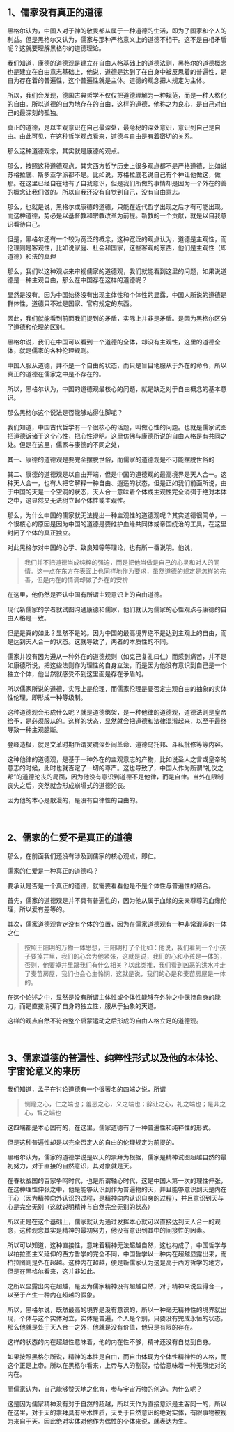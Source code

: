 <h2>1、儒家没有真正的道德</h2><p data-pid="fXfPc8Nh">黑格尔认为，中国人对于神的敬畏都从属于一种道德的生活，即为了国家和个人的利益。但是黑格尔又认为，儒家与那种严格意义上的道德不相干。这不是自相矛盾呢？这就要理解黑格尔的道德理论。</p><p data-pid="XU_t1X-J">我们知道，康德的道德观是建立在自由人格基础上的道德法则，黑格尔的道德概念也是建立在自由意志基础上，他说，道德是达到了在自身中被反思着的普遍性，是自为存在着的普遍性，这个普遍性就是主体。道德的观念把人规定为主体。</p><p data-pid="asgt91ZQ">所以，我们会发现，德国古典哲学不仅仅把道德理解为一种规范，而是一种人格化的自由。所以道德的自为地存在的自由，这样的道德，他称之为良心，是自己对自己的最深刻的孤独。</p><p data-pid="6VBpBfp2">真正的道德，是以主观意识在自己最深处，最隐秘的深处意识，意识到自己是自由。由此可见，在这种哲学观点看来，道德与自由是有着密切的关系。</p><p data-pid="TFkRQD8U">那么这种道德观念，其实就是康德的观点。</p><p data-pid="ePvdoyxT">那么，按照这种道德观点，其实西方哲学历史上很多观点都不是严格道德，比如说苏格拉底、斯多亚学派都不是。比如说，苏格拉底老说自己有个神让他做这，做那。在这里已经自在地有了自我意识，但是我们所做的事情却是因为一个外在的善的概念让我们做的。所以自我还没有自觉到自己，没有自由意志。</p><p data-pid="gGWEOiPp">那么，也就是说，黑格尔或康德的道德，只能在近代哲学出现之后才有可能出现。而这种道德，势必是以基督教和宗教改革为前提。新教的一个贡献，就是以自我意识看待自己。</p><p data-pid="8nW3kyvE">但是，黑格尔还有一个较为宽泛的概念，这种宽泛的观点认为，道德是主观性，而伦理则是客观性，比如说家庭、社会和国家，这些客观的东西，他们是主观性（即道德）和法的真理</p><p data-pid="QBcYbBdg">那么，我们以这种观点来审视儒家的道德观，我们就能看到这里的问题，如果说道德是一种主观自由，那么在中国存在这样的道德呢？</p><p data-pid="bYxArVDR">显然是没有。因为中国始终没有出现主体性和个体性的显露，中国人所说的道德是群体性，道德只不过是国家、官府规定的东西。</p><p data-pid="_FI633OO">因此，我们就能看到前面我们提到的矛盾，实际上并非是矛盾。是因为黑格尔区分了道德和伦理的区别。</p><p data-pid="QnLE4Z7_">黑格尔说，我们在中国可以看到一个道德的全体，却没有主观性，这里的道德全体，就是儒家的各种伦理规则。</p><p data-pid="NTzDTnWD">中国人服从道德，并不是一个自由的状态，而只是盲目地服从于外在的命令，所以真正的道德在儒家之中是不存在的。</p><p data-pid="YKQYrWrP">所以，黑格尔认为，中国的道德观最核心的问题，就是缺乏对于自由概念的基本意识。</p><p data-pid="sDjggV04">那么黑格尔这个说法是否能够站得住脚呢？</p><p data-pid="LXKFj3bm">我们知道，中国古代哲学有一个很核心的话题，叫做心性的问题。也就是儒家试图把道德诉诸于这个心性，把心性澄明。这里仿佛与康德所说的自由人格是有共同之处。但是在这里，儒家与康德的不同之处，</p><p data-pid="8UVHqvdH">其一、康德的道德观是要完全摆脱世俗，而儒家的道德观是不可能摆脱世俗的</p><p data-pid="EfQ0j_dN">其二、康德的道德观是以自由开端，但是中国的道德观的最高境界是天人合一。这种天人合一，也有人把它解释一种自由、逍遥的状态，但是正如我们前面所说，由于中国的天是一个空洞的状态，天人合一意味着个体或主观性完全消弭于绝对本体之中，这显然又无法树立起个体性或主观性。</p><p data-pid="DE4_mX1_">那么，为什么中国的儒家就无法提出一种主观性的道德观呢？其实道德很简单，一个很核心的原因是因为中国的道德是要维护血缘共同体或帝国统治的工具，在这里封闭了个体的真正独立。</p><p data-pid="Uf63Rau7">对此黑格尔对中国的心学、致良知等等理论，也有所一番说明。他说，</p><blockquote data-pid="QYb8594e">我们并不把道德当成纯粹的强迫，而是把他当做是自己的心灵和对人的同情。这一点在东方在表面上也同样地作为要求，虽然道德的规定是怎样的完善，但是内在的情调却做了外在的安排</blockquote><p data-pid="447yaX-y">在这里，他仍然是否认中国有所谓主观意识上的自由道德。</p><p data-pid="wofeiowW">现代新儒家的学者就试图沟通康德和儒家，他们就认为儒家的心性观点与康德的自由人格是一致。</p><p data-pid="sZbFFBdI">但是是真的如此？显然不是的。因为中国的最高境界绝不是达到主观上的自由，而是达到天人合一的状态。这就导致了，两者的本质性的不同。</p><p data-pid="IWQXlpB7">儒家并没有因为遵从一种外在的道德规则（如克己复礼曰仁）而感到痛苦，并不是如康德所说，把这些法则作为理性的自身立法，而是因为他没有意识到自己是一个独立个体，他当然就感受不到这里面是存在矛盾的。</p><p data-pid="Qpyt4NSA">所以儒家所说的道德，实际上是伦理，而儒家伦理是要否定主观自由的抽象的实体性伦理，即形成一种等级制。</p><p data-pid="1Z2sF1ox">这种道德观会形成什么呢？就是道德绑架，是一种他律的道德观，道德法则是皇帝给予，是必须服从的。这样的状态，显然就会把道德和法律混淆起来，以至于最终导致一种主观臆断。</p><p data-pid="3-c2_aZK">登峰造极，就是文革时期所谓灵魂深处闹革命、道德乌托邦、斗私批修等等内容。</p><p data-pid="yXr7sJ0a">这种他律的道德观，是基于一种外在的主观意志的产物，比如说圣人之言或皇帝的意志的时候，此时也就否定了一切的尊严。这也导致了，中国人作为所谓“礼仪之邦”的道德沦丧的局面，因为他没有意识到道德不是他律，而是自律。当外在限制丧失之后，突然就会形成崩塌式的道德沦丧。</p><p data-pid="Ja5u-rau">因为他的本心是散漫的，是没有自律性的自由的。</p><p><br></p><h2>2、儒家的仁爱不是真正的道德</h2><p data-pid="jrImCkc-">那么，在前面我们还没有涉及到儒家的核心观点，即仁。</p><p data-pid="ekg7id0C">儒家的仁爱是一种真正的道德吗？</p><p data-pid="nNLEZaV7">要承认是否是一个真正的道德，就需要看看他是不是个体性与普遍性的结合。</p><p data-pid="WNspgVLY">首先，儒家的道德观是并不具有普遍性的，因为他从属于血缘的亲亲尊尊的血缘伦理，所以爱有差等的。</p><p data-pid="uFTWVFwE">其次，儒家道德观肯定没有个体的位置，因为在儒家道德观有一种非常混沌的一体之仁</p><blockquote data-pid="Pc2J-1jY">按照王阳明的万物一体思想，王阳明打了个比如：他说，我们看到一个小孩子要掉井里，我们的心会为他紧张，这就是说，我们的心和小孩是一体的，否则，他要掉井里跟我们有什么相关？以此类推，我们看到凶恶的洪水冲走了麦苗房屋，我们也会心生怜悯，这就是说，我们的心是和麦苗房屋是一体的。</blockquote><p data-pid="B09GdfNC">在这个论述之中，显然是没有所谓主体性或个体性能够在外物之中保持自身的能力，而是直接消弭了自身的独立性，服从于抽象的天道。</p><p data-pid="6DX18Lpr">这样的观点自然不符合整个启蒙运动之后形成的自由人格立足的道德观。</p><p><br></p><h2>3、儒家道德的普遍性、纯粹性形式以及他的本体论、宇宙论意义的来历</h2><p data-pid="W46V7siM">我们知道，孟子在讨论道德有一个很著名的四端之说，所谓</p><blockquote data-pid="3C1lbC4D">恻隐之心，仁之端也；羞恶之心，义之端也；辞让之心，礼之端也；是非之心，智之端也</blockquote><p data-pid="5Wqj9H0s">这四端都是本心固有的，在这里，儒家道德有了一种普遍性和纯粹性的形式。</p><p data-pid="4owaJZ6v">但是这种普遍性却是以完全否定人的自由的伦理规定为前提的。</p><p data-pid="De5mfxOI">黑格尔认为，儒家的道德学说是以天的崇拜为根据，儒家是精神试图超越自然的最初努力，对于直接的自然意识，其对象就是天。</p><p data-pid="Hiw48Ug0">在春秋战国的百家争鸣时代，也是所谓轴心时代，这是中国人第一次的理性伸张，在这种理性伸张之中，他是能够认识到作为普遍物的天，并且能够意识到天是内在于心（因为精神向外认识的过程，是精神向内认识自身的过程），并且意识到天与心是完全无别（这就说明精神与自然完全无别的状态）</p><p data-pid="9IEcsQcT">所以正是在这个基础上，儒家就认为通过发挥本心就可以直接达到天人合一的观念，这种观念其实是精神的最初努力，他没有意识到其中的间接性的因素。</p><p data-pid="4tcqTaWQ">所以可以知道，这种直接性，意味着精神无法超越自然，这也构成了，中国哲学与以柏拉图主义延伸的西方哲学的完全不同，中国哲学以一种内在超越显露出来，而柏拉图则是外在超越。这种内在超越，便是新儒家认为这是高于西方哲学的地方，但是在黑格尔看来，这并非如此。</p><p data-pid="MqipEOWQ">之所以显露出内在超越，是因为儒家精神没有超越自然，对于精神来说显得合一，以至于产生一种内在超越的假象。</p><p data-pid="qcCo8qUP">所以，黑格尔说，既然最高的境界是没有意识的，所以一种毫无精神性的境界就出现，个体与这个实体对立，实体是普遍，个人是个别，只要没有完成永恒的状态，那么他就是处于天人合一之外，他就是没有价值，他只是有限的存在。</p><p data-pid="8MrJYKxB">这样的状态的内在超越性意味着，他的内在性不够，精神还没有自觉到自身。</p><p data-pid="71l3Tm0d">如果按照黑格尔所说，精神的本性是自由，而自由体现为个体性精神性的人格，而这个正是上帝。所以在黑格尔看来，上帝与人的割裂，恰恰意味着一种无限绝对的内在。</p><p data-pid="WFdj84fW">而儒家认为，自己能够赞天地之化育，参与宇宙万物的创造。为什么呢？</p><p data-pid="fEYvZdks">这是因为儒家精神没有对于自然的超越，所以天作为直接意识是主客同一的，所以在这里，对于天的崇拜具有巫术性质，天关于自然意识的绝对实体，有限事物被视为来自于天。因此绝对实体对他作为偶性的个体来说，就表达为生。</p><p></p><p></p><p></p>